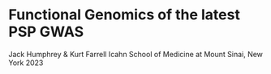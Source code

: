 # Functional Genomics of the latest PSP GWAS

Jack Humphrey & Kurt Farrell
Icahn School of Medicine at Mount Sinai, New York
2023






